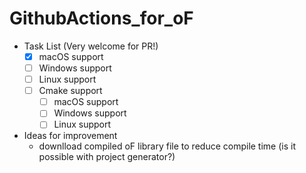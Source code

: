 
# GithubActions_for_oF

- Task List (Very welcome for PR!)
  - [x] macOS support  
  - [ ] Windows support  
  - [ ] Linux support
  - [ ] Cmake support  
    - [ ] macOS support  
    - [ ] Windows support  
    - [ ] Linux support 
- Ideas for improvement
  - downlload compiled oF library file to reduce compile time (is it possible with project generator?)